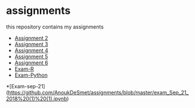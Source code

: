 # assignments
this repository contains my assignments

* [Assignment 2](https://github.com/AnoukDeSmet/assignments/blob/master/assignment2.ipynb)
* [Assignment 3](https://github.com/AnoukDeSmet/assignments/blob/master/assignment3.ipynb)
* [Assignment 4](https://github.com/AnoukDeSmet/assignments/blob/master/assignment4%20(1).ipynb)
* [Assignment 5](https://github.com/AnoukDeSmet/assignments/blob/master/Graded_assignment1%20(1).ipynb)
* [Assignment 6](https://github.com/AnoukDeSmet/assignments/blob/master/Graded_assignment_2%20(1).ipynb)
* [Exam-R](https://github.com/AnoukDeSmet/assignments/blob/master/Exam_Anouk.ipynb)
* [Exam-Python](https://github.com/AnoukDeSmet/assignments/blob/master/exam_pythonAnouk.ipynb)

*[Exam-sep-21] (https://github.com/AnoukDeSmet/assignments/blob/master/exam_Sep_21_2018%20(1)%20(1).ipynb)
